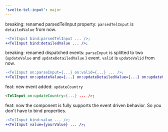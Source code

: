 ```yaml
---
'svelte-tel-input': major
---
```


breaking: renamed parsedTelInput property:
`parsedTelInput` is `detailedValue` from now.
```diff
-<TelInput bind:parsedTelInput ... />;
+<TelInput bind:detailedValue ... />;
```

breaking: renamed dispatched events:
`parseInput` is splitted to two (`updateValue` and `updateDetailedValue` ) event.
`valid` is `updateValid` from now.

```diff
-<TelInput on:parseInput={...} on:valid={...} ... />;
+<TelInput on:updateValue={...} on:updateDetailedValue={...} on:updateValid={...} on:updateCountry={...} ... />;
```

feat: new event added: `updateCountry`
```html
<TelInput on:updateCountry={...} ... />;
```

feat: now the component is fully supports the event driven behavior. So you don't have to bind properties.
```diff
-<TelInput bind:value ... />;
+<TelInput value={yourValue} ... />;
```